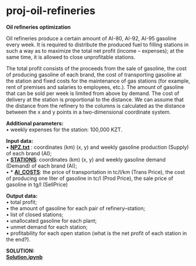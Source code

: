 # proj-oil-refineries

**Oil refineries optimization**

Oil refineries produce a certain amount of AI-80, AI-92, AI-95 gasoline every week. It is required to distribute the produced fuel to filling stations in such a way as to maximize the total net profit (income – expenses); at the same time, it is allowed to close unprofitable stations.

The total profit consists of the proceeds from the sale of gasoline, the cost of producing gasoline of each brand, the cost of transporting gasoline at the station and fixed costs for the maintenance of gas stations (for example, rent of premises and salaries to employees, etc.). The amount of gasoline that can be sold per week is limited from above by demand. The cost of delivery at the station is proportional to the distance. We can assume that the distance from the refinery to the columns is calculated as the distance between the x and y points in a two-dimensional coordinate system.

**Additional parameters:**  
• weekly expenses for the station: 100,000 KZT.  

**Input data:**  
• [**NPZ.txt**](https://github.com/aziart/oil-refineries-proj/blob/main/data/NPZ.txt) : coordinates (km) (x, y) and weekly gasoline production (Supply) of each brand (AI);  
• [**STATIONS**](https://github.com/aziart/oil-refineries-proj/blob/main/data/STATIONS.txt): coordinates (km) (x, y) and weekly gasoline demand (Demand) of each brand (AI);  
• * [**AI_COSTS**](https://github.com/aziart/oil-refineries-proj/blob/main/data/AI_COSTS.txt): the price of transportation in tc/l/km (Trans Price), the cost of producing one liter of gasoline in tc/l (Prod Price), the sale price of gasoline in tg/l (SellPrice)  

**Output data:**  
• total profit;  
• the amount of gasoline for each pair of refinery–station;  
• list of closed stations;  
• unallocated gasoline for each plant;  
• unmet demand for each station;  
• profitability for each open station (what is the net profit of each station in the end?).  

**SOLUTION:**  
[**Solution.ipynb**](https://github.com/aziart/oil-refineries-proj/blob/main/Solution.ipynb)